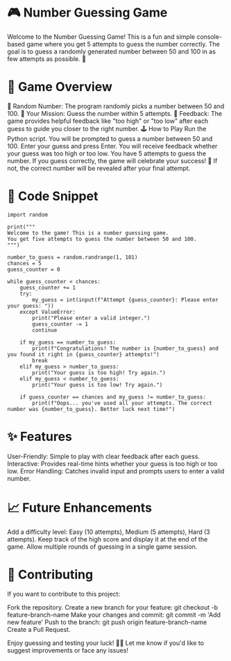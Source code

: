 # 🎮 Number Guessing Game
Welcome to the Number Guessing Game! This is a fun and simple console-based game where you get 5 attempts to guess the number correctly. The goal is to guess a randomly generated number between 50 and 100 in as few attempts as possible. 🌟

# 📝 Game Overview
🎲 Random Number: The program randomly picks a number between 50 and 100.
🔢 Your Mission: Guess the number within 5 attempts.
🔁 Feedback: The game provides helpful feedback like "too high" or "too low" after each guess to guide you closer to the right number.
🕹️ How to Play
Run the Python script.
You will be prompted to guess a number between 50 and 100.
Enter your guess and press Enter.
You will receive feedback whether your guess was too high or too low.
You have 5 attempts to guess the number. If you guess correctly, the game will celebrate your success! 🎉 If not, the correct number will be revealed after your final attempt.

# 📂 Code Snippet
```
import random

print("""
Welcome to the game! This is a number guessing game.
You get five attempts to guess the number between 50 and 100.
""")

number_to_guess = random.randrange(1, 101)
chances = 5
guess_counter = 0

while guess_counter < chances:
    guess_counter += 1
    try:
        my_guess = int(input(f"Attempt {guess_counter}: Please enter your guess: "))
    except ValueError:
        print("Please enter a valid integer.")
        guess_counter -= 1
        continue

    if my_guess == number_to_guess:
        print(f"Congratulations! The number is {number_to_guess} and you found it right in {guess_counter} attempts!")
        break
    elif my_guess > number_to_guess:
        print("Your guess is too high! Try again.")
    elif my_guess < number_to_guess:
        print("Your guess is too low! Try again.")
    
    if guess_counter == chances and my_guess != number_to_guess:
        print(f"Oops... you've used all your attempts. The correct number was {number_to_guess}. Better luck next time!")

```
# ✨ Features
User-Friendly: Simple to play with clear feedback after each guess.
Interactive: Provides real-time hints whether your guess is too high or too low.
Error Handling: Catches invalid input and prompts users to enter a valid number.

# 📈 Future Enhancements
Add a difficulty level: Easy (10 attempts), Medium (5 attempts), Hard (3 attempts).
Keep track of the high score and display it at the end of the game.
Allow multiple rounds of guessing in a single game session.

# 🤝 Contributing
If you want to contribute to this project:

Fork the repository.
Create a new branch for your feature: git checkout -b feature-branch-name
Make your changes and commit: git commit -m 'Add new feature'
Push to the branch: git push origin feature-branch-name
Create a Pull Request.

Enjoy guessing and testing your luck! 🧠🔢 Let me know if you'd like to suggest improvements or face any issues!